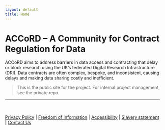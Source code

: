 ```yaml
---
layout: default
title: Home
---
```


# ACCoRD – A Community for Contract Regulation for Data

ACCoRD aims to address barriers in data access and contracting that delay or block research using the UK’s federated Digital Research Infrastructure (DRI). Data contracts are often complex, bespoke, and inconsistent, causing delays and making data sharing costly and inefficient.

> This is the public site for the project. For internal project management, see the private repo.

---

<footer style="margin-top:3rem; font-size:0.9rem;">
  <a href="./privacy.html">Privacy Policy</a> |
  <a href="https://www.ucl.ac.uk/foi">Freedom of Information</a> |
  <a href="https://www.ucl.ac.uk/accessibility">Accessibility</a> |
  <a href="https://www.ucl.ac.uk/commercial-procurement/modern-day-slavery-statement">Slavery statement</a> |
  <a href="./contact.html"> Contact Us</a>
</footer>
